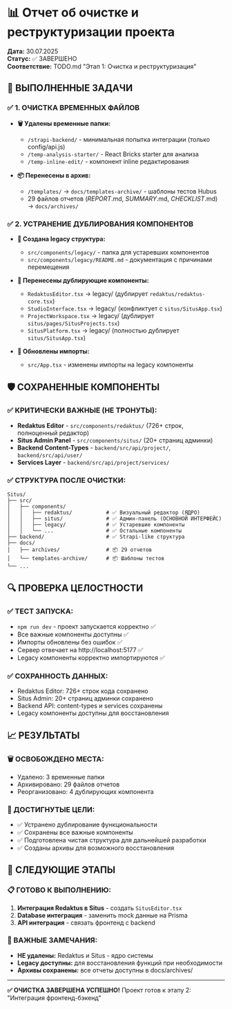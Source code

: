 # 📊 Отчет об очистке и реструктуризации проекта

**Дата:** 30.07.2025  
**Статус:** ✅ ЗАВЕРШЕНО  
**Соответствие:** TODO.md "Этап 1: Очистка и реструктуризация"

## 🎯 ВЫПОЛНЕННЫЕ ЗАДАЧИ

### ✅ 1. ОЧИСТКА ВРЕМЕННЫХ ФАЙЛОВ
- **🗑️ Удалены временные папки:**
  - `/strapi-backend/` - минимальная попытка интеграции (только config/api.js)
  - `/temp-analysis-starter/` - React Bricks starter для анализа
  - `/temp-inline-edit/` - компонент inline редактирования

- **📦 Перенесены в архив:**
  - `/templates/` → `docs/templates-archive/` - шаблоны тестов Hubus
  - 29 файлов отчетов (*REPORT*.md, *SUMMARY*.md, *CHECKLIST*.md) → `docs/archives/`

### ✅ 2. УСТРАНЕНИЕ ДУБЛИРОВАНИЯ КОМПОНЕНТОВ
- **📁 Создана legacy структура:**
  - `src/components/legacy/` - папка для устаревших компонентов
  - `src/components/legacy/README.md` - документация с причинами перемещения

- **📄 Перенесены дублирующие компоненты:**
  - `RedaktusEditor.tsx` → legacy/ (дублирует `redaktus/redaktus-core.tsx`)
  - `StudioInterface.tsx` → legacy/ (конфликтует с `situs/SitusApp.tsx`)
  - `ProjectWorkspace.tsx` → legacy/ (дублирует `situs/pages/SitusProjects.tsx`)
  - `SitusPlatform.tsx` → legacy/ (полностью дублирует `situs/SitusApp.tsx`)

- **🔄 Обновлены импорты:**
  - `src/App.tsx` - изменены импорты на legacy компоненты

## 🛡️ СОХРАНЕННЫЕ КОМПОНЕНТЫ

### ✅ КРИТИЧЕСКИ ВАЖНЫЕ (НЕ ТРОНУТЫ):
- **Redaktus Editor** - `src/components/redaktus/` (726+ строк, полноценный редактор)
- **Situs Admin Panel** - `src/components/situs/` (20+ страниц админки)
- **Backend Content-Types** - `backend/src/api/project/`, `backend/src/api/user/`
- **Services Layer** - `backend/src/api/project/services/`

### ✅ СТРУКТУРА ПОСЛЕ ОЧИСТКИ:
```
Situs/
├── src/
│   ├── components/
│   │   ├── redaktus/           # ✅ Визуальный редактор (ЯДРО)
│   │   ├── situs/              # ✅ Админ-панель (ОСНОВНОЙ ИНТЕРФЕЙС)
│   │   ├── legacy/             # ✅ Устаревшие компоненты
│   │   └── ...                 # ✅ Остальные компоненты
├── backend/                    # ✅ Strapi-like структура
├── docs/
│   ├── archives/               # 📦 29 отчетов
│   └── templates-archive/      # 📦 Шаблоны тестов
└── ...
```

## 🔍 ПРОВЕРКА ЦЕЛОСТНОСТИ

### ✅ ТЕСТ ЗАПУСКА:
- `npm run dev` - проект запускается корректно ✅
- Все важные компоненты доступны ✅
- Импорты обновлены без ошибок ✅
- Сервер отвечает на http://localhost:5177 ✅
- Legacy компоненты корректно импортируются ✅

### ✅ СОХРАННОСТЬ ДАННЫХ:
- Redaktus Editor: 726+ строк кода сохранено
- Situs Admin: 20+ страниц админки сохранено  
- Backend API: content-types и services сохранены
- Legacy компоненты доступны для восстановления

## 📈 РЕЗУЛЬТАТЫ

### 🗑️ ОСВОБОЖДЕНО МЕСТА:
- Удалено: 3 временные папки
- Архивировано: 29 файлов отчетов
- Реорганизовано: 4 дублирующих компонента

### 🎯 ДОСТИГНУТЫЕ ЦЕЛИ:
- ✅ Устранено дублирование функциональности
- ✅ Сохранены все важные компоненты  
- ✅ Подготовлена чистая структура для дальнейшей разработки
- ✅ Созданы архивы для возможного восстановления

## 🔄 СЛЕДУЮЩИЕ ЭТАПЫ

### 📋 ГОТОВО К ВЫПОЛНЕНИЮ:
1. **Интеграция Redaktus в Situs** - создать `SitusEditor.tsx`
2. **Database интеграция** - заменить mock данные на Prisma
3. **API интеграция** - связать фронтенд с backend

### 🚨 ВАЖНЫЕ ЗАМЕЧАНИЯ:
- **НЕ удалены:** Redaktus и Situs - ядро системы
- **Legacy доступны:** для восстановления функций при необходимости
- **Архивы сохранены:** все отчеты доступны в docs/archives/

---

**✅ ОЧИСТКА ЗАВЕРШЕНА УСПЕШНО!**
Проект готов к этапу 2: "Интеграция фронтенд-бэкенд" 